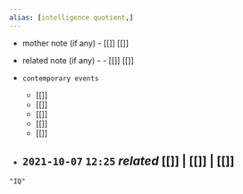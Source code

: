 ```yaml
---
alias: [intelligence quotient,]
---
```

- mother note (if any)
		- [[]] [[]]
- related note (if any) -
		- [[]] [[]]
- `contemporary events`
	- [[]]
	- [[]]
	- [[]]
	- [[]]
	- [[]]

- `2021-10-07`  `12:25` _related_ [[]] | [[]] | [[]]
	- 

```query
"IQ"
```